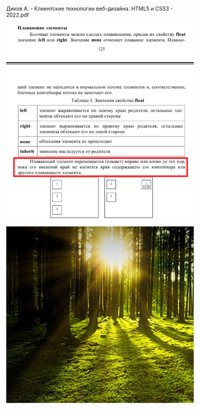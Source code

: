 Диков А. - Клиентские технологии веб-дизайна. HTML5 и CSS3 - 2022.pdf

![](_md_img/flow_images/flow%202024-11-27-15-34-47.png)

![](_md_img/flow_images/flow%202024-11-27-15-48-00.png)